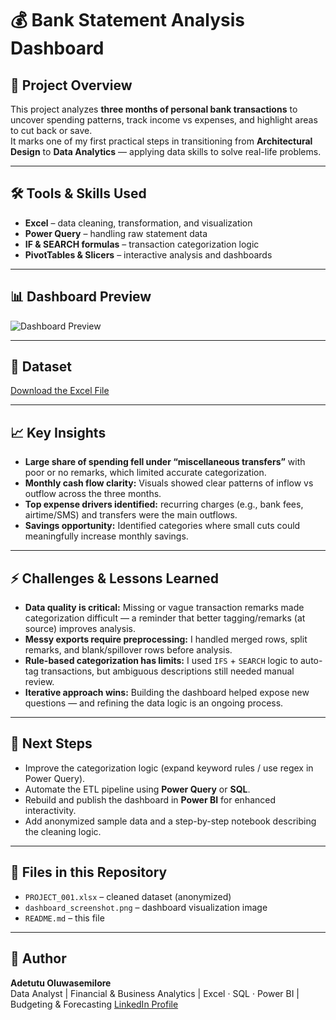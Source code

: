 # 💰 Bank Statement Analysis Dashboard

## 📌 Project Overview  
This project analyzes **three months of personal bank transactions** to uncover spending patterns, track income vs expenses, and highlight areas to cut back or save.  
It marks one of my first practical steps in transitioning from **Architectural Design** to **Data Analytics** — applying data skills to solve real-life problems.

---

## 🛠 Tools & Skills Used  
- **Excel** – data cleaning, transformation, and visualization  
- **Power Query** – handling raw statement data  
- **IF & SEARCH formulas** – transaction categorization logic  
- **PivotTables & Slicers** – interactive analysis and dashboards  

---

## 📊 Dashboard Preview  
![Dashboard Preview](BankStatementDashboard.png)

---

## 📁 Dataset  
[Download the Excel File](BankStatementData.xlsx)

---

## 📈 Key Insights  
- **Large share of spending fell under “miscellaneous transfers”** with poor or no remarks, which limited accurate categorization.  
- **Monthly cash flow clarity:** Visuals showed clear patterns of inflow vs outflow across the three months.  
- **Top expense drivers identified:** recurring charges (e.g., bank fees, airtime/SMS) and transfers were the main outflows.  
- **Savings opportunity:** Identified categories where small cuts could meaningfully increase monthly savings.

---

## ⚡ Challenges & Lessons Learned  
- **Data quality is critical:** Missing or vague transaction remarks made categorization difficult — a reminder that better tagging/remarks (at source) improves analysis.  
- **Messy exports require preprocessing:** I handled merged rows, split remarks, and blank/spillover rows before analysis.  
- **Rule-based categorization has limits:** I used `IFS` + `SEARCH` logic to auto-tag transactions, but ambiguous descriptions still needed manual review.  
- **Iterative approach wins:** Building the dashboard helped expose new questions — and refining the data logic is an ongoing process.

---

## 🚀 Next Steps  
- Improve the categorization logic (expand keyword rules / use regex in Power Query).  
- Automate the ETL pipeline using **Power Query** or **SQL**.  
- Rebuild and publish the dashboard in **Power BI** for enhanced interactivity.  
- Add anonymized sample data and a step-by-step notebook describing the cleaning logic.

---

## 📁 Files in this Repository  
- `PROJECT_001.xlsx` – cleaned dataset (anonymized)  
- `dashboard_screenshot.png` – dashboard visualization image  
- `README.md` – this file

---

## 📝 Author  
**Adetutu Oluwasemilore**  
Data Analyst | Financial & Business Analytics | Excel · SQL · Power BI | Budgeting & Forecasting
[LinkedIn Profile]([https://www.linkedin.com](http://www.linkedin.com/in/adetutu-oluwasemilore-5a6b6a11a)) 

